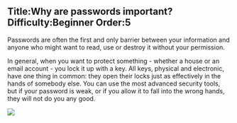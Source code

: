 Title:Why are passwords important?
Difficulty:Beginner
Order:5
---
<p>Passwords are often the first and only barrier between your information and anyone who might want to read, use or destroy it without your permission.</p><p>In general, when you want to protect something - whether a house or an email account - you lock it up with a key. All keys, physical and electronic, have one thing in common: they open their locks just as effectively in the hands of somebody else. You can use the most advanced security tools, but if your password is weak, or if you allow it to fall into the wrong hands, they will not do you any good.</p><img src="password1.png">